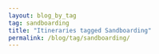```yaml
---
layout: blog_by_tag
tag: sandboarding
title: "Itineraries tagged Sandboarding"
permalink: /blog/tag/sandboarding/
---
```

